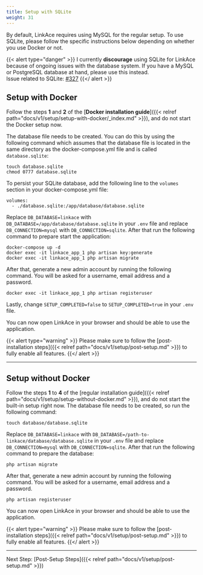 ```yaml
---
title: Setup with SQLite
weight: 31
---
```


By default, LinkAce requires using MySQL for the regular setup. To use SQLite, please follow the specific instructions below depending on whether you use Docker or not.

{{< alert type="danger" >}}
I currently **discourage** using SQLite for LinkAce because of ongoing issues with the database system. If you have a MySQL or PostgreSQL database at hand, please use this instead.  
Issue related to SQLite: [#327](https://github.com/Kovah/LinkAce/issues/327)
{{</ alert >}}


## Setup with Docker

Follow the steps **1** and **2** of the [**Docker installation guide**]({{< relref path="docs/v1/setup/setup-with-docker/_index.md" >}}), and do not start the Docker setup now.

The database file needs to be created. You can do this by using the following command which assumes that the database file is located in the same directory as the docker-compose.yml file and is called `database.sqlite`:

```
touch database.sqlite
chmod 0777 database.sqlite
```

To persist your SQLite database, add the following line to the `volumes` section in your docker-compose.yml file:

```
volumes:
  - ./database.sqlite:/app/database/database.sqlite
```

Replace `DB_DATABASE=linkace` with `DB_DATABASE=/app/database/database.sqlite` in your `.env` file and replace `DB_CONNECTION=mysql` with `DB_CONNECTION=sqlite`.
After that run the following command to prepare start the application:

```
docker-compose up -d
docker exec -it linkace_app_1 php artisan key:generate
docker exec -it linkace_app_1 php artisan migrate
```

After that, generate a new admin account by running the following command. You will be asked for a username, email address and a password.

```
docker exec -it linkace_app_1 php artisan registeruser
```

Lastly, change `SETUP_COMPLETED=false` to `SETUP_COMPLETED=true` in your `.env` file.

You can now open LinkAce in your browser and should be able to use the application.

{{< alert type="warning" >}}
Please make sure to follow the [post-installation steps]({{< relref path="docs/v1/setup/post-setup.md" >}}) to fully enable all features.
{{</ alert >}}


---


## Setup without Docker

Follow the steps **1** to **4** of the [regular installation guide]({{< relref path="docs/v1/setup/setup-without-docker.md" >}}), and do not start the built-in setup right now. The database file needs to be created, so run the following command:

```
touch database/database.sqlite
```

Replace `DB_DATABASE=linkace` with `DB_DATABASE=/path-to-linkace/database/database.sqlite` in your `.env` file and replace `DB_CONNECTION=mysql` with `DB_CONNECTION=sqlite`.
After that run the following command to prepare the database:

```
php artisan migrate
```

After that, generate a new admin account by running the following command. You will be asked for a username, email address and a password.

```
php artisan registeruser
```

You can now open LinkAce in your browser and should be able to use the application.

{{< alert type="warning" >}}
Please make sure to follow the [post-installation steps]({{< relref path="docs/v1/setup/post-setup.md" >}}) to fully enable all features.
{{</ alert >}}

---


Next Step: [Post-Setup Steps]({{< relref path="docs/v1/setup/post-setup.md" >}})

